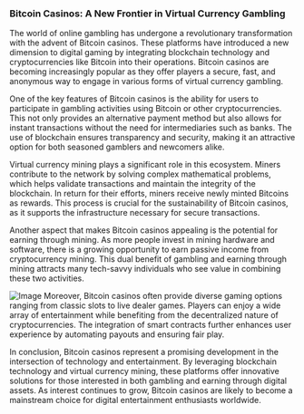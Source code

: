 ### Bitcoin Casinos: A New Frontier in Virtual Currency Gambling

The world of online gambling has undergone a revolutionary transformation with the advent of Bitcoin casinos. These platforms have introduced a new dimension to digital gaming by integrating blockchain technology and cryptocurrencies like Bitcoin into their operations. Bitcoin casinos are becoming increasingly popular as they offer players a secure, fast, and anonymous way to engage in various forms of virtual currency gambling.

One of the key features of Bitcoin casinos is the ability for users to participate in gambling activities using Bitcoin or other cryptocurrencies. This not only provides an alternative payment method but also allows for instant transactions without the need for intermediaries such as banks. The use of blockchain ensures transparency and security, making it an attractive option for both seasoned gamblers and newcomers alike.

Virtual currency mining plays a significant role in this ecosystem. Miners contribute to the network by solving complex mathematical problems, which helps validate transactions and maintain the integrity of the blockchain. In return for their efforts, miners receive newly minted Bitcoins as rewards. This process is crucial for the sustainability of Bitcoin casinos, as it supports the infrastructure necessary for secure transactions.

Another aspect that makes Bitcoin casinos appealing is the potential for earning through mining. As more people invest in mining hardware and software, there is a growing opportunity to earn passive income from cryptocurrency mining. This dual benefit of gambling and earning through mining attracts many tech-savvy individuals who see value in combining these two activities.


![Image](https://github.com/user-attachments/assets/b8266eee-691e-4ee1-99ef-bfa10d234fd4)
Moreover, Bitcoin casinos often provide diverse gaming options ranging from classic slots to live dealer games. Players can enjoy a wide array of entertainment while benefiting from the decentralized nature of cryptocurrencies. The integration of smart contracts further enhances user experience by automating payouts and ensuring fair play.

In conclusion, Bitcoin casinos represent a promising development in the intersection of technology and entertainment. By leveraging blockchain technology and virtual currency mining, these platforms offer innovative solutions for those interested in both gambling and earning through digital assets. As interest continues to grow, Bitcoin casinos are likely to become a mainstream choice for digital entertainment enthusiasts worldwide.